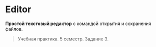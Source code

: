 # Editor
**Простой текстовый редактор** с командой открытия и сохранения файлов.
>Учебная практика. 5 семестр. Задание 3.
